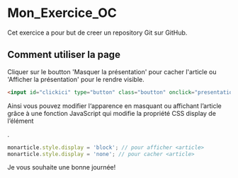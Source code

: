Mon_Exercice_OC
===

Cet exercice a pour but de creer un repository Git sur GitHub.

Comment utiliser la page
---

Cliquer sur le boutton 'Masquer la présentation' pour cacher l'article ou 'Afficher la présentation' pour le rendre visible.

```html
<input id="clickici" type="button" class="boutton" onclick="presentation()" value="Masquer la présentation">
```

Ainsi vous pouvez modifier l‘apparence en masquant ou affichant l’article grâce à une fonction JavaScript qui modifie la propriété CSS display de l’élément <article>.

```javascript
monarticle.style.display = 'block'; // pour afficher <article>
monarticle.style.display = 'none'; // pour cacher <article>
```

Je vous souhaite une bonne journée!

